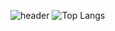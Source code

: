 ![header](https://capsule-render.vercel.app/api?type=wave&color=auto&height=300&section=header&text=Welcome!I'mDongsu!&fontSize=60)
![Top Langs](https://github-readme-stats.vercel.app/api/top-langs/?username=anuraghazra&layout=compact)

